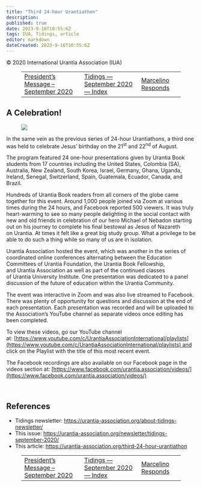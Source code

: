 ```yaml
---
title: "Third 24-hour Urantiathon"
description: 
published: true
date: 2023-9-16T10:55:6Z
tags: IUA, Tidings, article
editor: markdown
dateCreated: 2023-9-16T10:55:6Z
---
```


<p class="v-card v-sheet theme--light gray lighten-3 px-2">© 2020 International Urantia Association (IUA)</p>
<figure class="table chapter-navigator">
  <table>
    <tbody>
      <tr>
        <td>
        <a href="/en/article/Chris_Wood/presidents_message_september_2020">
          <span class="mdi mdi-arrow-left-drop-circle"></span><span class="pl-2">President’s Message – September 2020</span>
        </a>
        </td>
        <td>
        <a href="/en/index/articles_iua_tidings#tidings-september-2020">
          <span class="mdi mdi-book-open-variant"></span><span class="pl-2">Tidings — September 2020 — Index</span>
        </a>
        </td>
        <td>
        <a href="/en/article/Marcelino_Ramirez/marcelino_responds">
          <span class="pr-2">Marcelino Responds</span><span class="mdi mdi-arrow-right-drop-circle"></span>
        </a>
        </td>
      </tr>
    </tbody>
  </table>
</figure>


## A Celebration! 

<figure id="Figure_1" class="image urantiapedia">
<img src="/image/article/IUA_Tidings/24-hour-Zoom-e1617670144308.jpg">
</figure>

In the same vein as the previous series of 24-hour Urantiathons, a third one was held to celebrate Jesus’ birthday on the 21<sup>st</sup> and 22<sup>nd</sup> of August.   

The program featured 24 one-hour presentations given by Urantia Book students from 17 countries including the United States, Colombia (SA), Australia, New Zealand, South Korea, Israel, Germany, Ghana, Uganda, Ireland, Senegal, Switzerland, Spain, Guatemala, Ecuador, Canada, and Brazil.  

Hundreds of Urantia Book readers from all corners of the globe came together for this event. Around 1,000 people joined via Zoom at various times during the 24 hours, and Facebook reported 500 viewers. It was truly heart-warming to see so many people delighting in the social contact with new and old friends in celebration of our hero Michael of Nebadon starting out on his journey to complete his final bestowal as Jesus of Nazareth on Urantia. At times it felt like a great big study group. What a privilege to be able to do such a thing while so many of us are in isolation.  

Urantia Association hosted the event, which was another in the series of coordinated online conferences alternating between the Education Committees of Urantia Foundation, the Urantia Book Fellowship, and Urantia Association as well as part of the continued classes of Urantia University Institute. One presentation was dedicated to a panel discussion of the future of education within the Urantia Community.  

The event was interactive in Zoom and was also live streamed to Facebook. There was plenty of opportunity for questions and discussion at the end of each presentation. Each presentation was recorded and will be uploaded to the Association’s YouTube channel as separate videos once editing has been completed.  

To view these videos, go our YouTube channel at: [https://www.youtube.com/c/UrantiaAssociationInternational/playlists](https://www.youtube.com/c/UrantiaAssociationInternational/playlists) and click on the Playlist with the title of this most recent event. 

The Facebook recordings are also available on our Facebook page in the videos section at: [https://www.facebook.com/urantia.association/videos/](https://www.facebook.com/urantia.association/videos/)

<br style="clear:both;"/>

## References

- Tidings newsletter: https://urantia-association.org/about-tidings-newsletter/
- This issue: https://urantia-association.org/newsletter/tidings-september-2020/
- This article: https://urantia-association.org/third-24-hour-urantiathon

<figure class="table chapter-navigator">
  <table>
    <tbody>
      <tr>
        <td>
        <a href="/en/article/Chris_Wood/presidents_message_september_2020">
          <span class="mdi mdi-arrow-left-drop-circle"></span><span class="pl-2">President’s Message – September 2020</span>
        </a>
        </td>
        <td>
        <a href="/en/index/articles_iua_tidings#tidings-september-2020">
          <span class="mdi mdi-book-open-variant"></span><span class="pl-2">Tidings — September 2020 — Index</span>
        </a>
        </td>
        <td>
        <a href="/en/article/Marcelino_Ramirez/marcelino_responds">
          <span class="pr-2">Marcelino Responds</span><span class="mdi mdi-arrow-right-drop-circle"></span>
        </a>
        </td>
      </tr>
    </tbody>
  </table>
</figure>
